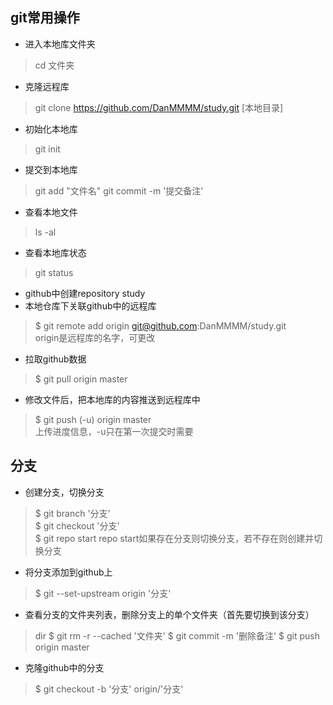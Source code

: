 ## git常用操作
+ 进入本地库文件夹
>cd 文件夹
+ 克隆远程库
>git clone https://github.com/DanMMMM/study.git [本地目录]
+ 初始化本地库
>git init
+ 提交到本地库
>git add "文件名"
>git commit -m '提交备注'
+ 查看本地文件
>ls -al
+ 查看本地库状态
>git status
+ github中创建repository study
+ 本地仓库下关联github中的远程库
>$ git remote add origin git@github.com:DanMMMM/study.git  
origin是远程库的名字，可更改
+ 拉取github数据
>$ git pull origin master
+ 修改文件后，把本地库的内容推送到远程库中
>$ git push (-u) origin master  
上传进度信息，-u只在第一次提交时需要
## 分支
+ 创建分支，切换分支
>$ git branch '分支'  
>$ git checkout '分支'  
>$ git repo start
repo start如果存在分支则切换分支，若不存在则创建并切换分支
+ 将分支添加到github上
>$ git --set-upstream origin '分支'
+ 查看分支的文件夹列表，删除分支上的单个文件夹（首先要切换到该分支）
>dir
>$ git rm -r --cached '文件夹'
>$ git commit -m '删除备注'
>$ git push origin master
+ 克隆github中的分支
>$ git checkout -b '分支' origin/'分支'